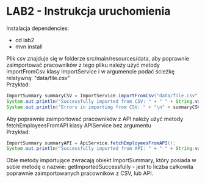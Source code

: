 # LAB2 - Instrukcja uruchomienia

Instalacja dependencies: <br>
  - cd lab2 <br>
  - mvn install <br>

Plik csv znajduje się w folderze src/main/resources/data, aby poprawnie zaimportować pracowników z tego pliku należy 
użyć metody importFromCsv klasy ImportService i w argumencie podać ścieżkę relatywną: "data/file.csv" <br> Przykład:
```java
ImportSummary summaryCSV = ImportService.importFromCsv("data/file.csv");
System.out.println("Successfully imported from CSV: " + " " + String.valueOf(summaryCSV.getImportedSuccessfully()));
System.out.println("Errors in importing from CSV: " + "\n" + summaryCSV.getErrors());
```

Aby poprawnie zaimportować pracowników z API należy 
użyć metody fetchEmployeesFromAPI klasy APIService bez argumentu <br> Przykład:
```java
ImportSummary summaryAPI = ApiService.fetchEmployeesFromAPI();
System.out.println("Successfully imported from API: " + " " + String.valueOf(summaryAPI.getImportedSuccessfully()));
```


Obie metody importujące zwracają obiekt ImportSummary, który posiada w sobie metodę o nazwie: getImportedSuccessfully - jest to liczba całkowita poprawnie zaimportowanych pracowników z CSV, lub API.


  
